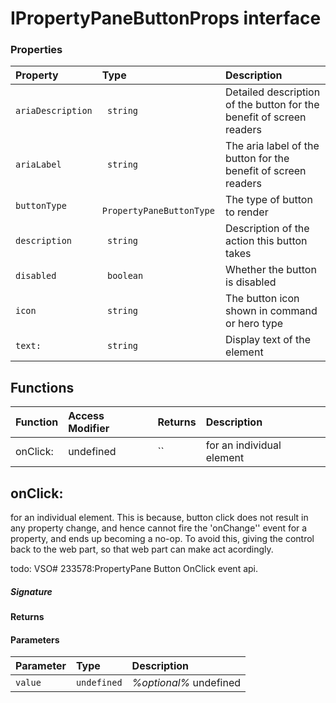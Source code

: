 # IPropertyPaneButtonProps interface





### Properties

| Property	   | Type	| Description|
|:-------------|:-------|:-----------|
|`ariaDescription`      |` string` | Detailed description of the button for the benefit of screen readers |
|`ariaLabel`      |` string` | The aria label of the button for the benefit of screen readers |
|`buttonType`      |` PropertyPaneButtonType` | The type of button to render |
|`description`      |` string` | Description of the action this button takes |
|`disabled`      |` boolean` | Whether the button is disabled |
|`icon`      |` string` | The button icon shown in command or hero type |
|`text:`      |` string` | Display text of the element |





## Functions

| Function	   | Access Modifier | Returns	| Description|
|:-------------|:----|:-------|:-----------|
|onClick:      | undefined | `` | for an individual element |



## onClick:

for an individual element. This is because, button click does not result in any property change, and hence 
cannot fire the 'onChange'' event for a property, and ends up becoming a no-op. To avoid this, giving the 
control back to the web part, so that web part can make act acordingly. 
 
todo: VSO# 233578:PropertyPane Button OnClick event api.

##### Signature

#### Returns

#### Parameters


| Parameter	   | Type    | Description |
|:-------------|:---------------|:------------|
| `value `    | `undefined` | _%optional%_ undefined |

